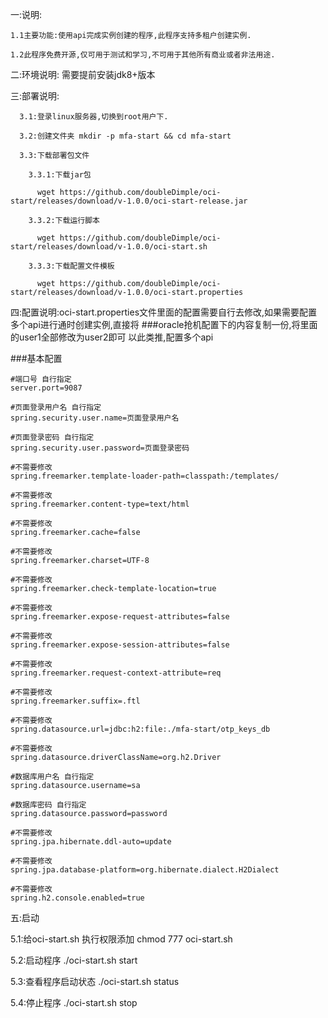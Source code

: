 一:说明:

    1.1主要功能:使用api完成实例创建的程序,此程序支持多租户创建实例.
  
    1.2此程序免费开源,仅可用于测试和学习,不可用于其他所有商业或者非法用途.

二:环境说明: 需要提前安装jdk8+版本

三:部署说明:

      3.1:登录linux服务器,切换到root用户下.
  
      3.2:创建文件夹 mkdir -p mfa-start && cd mfa-start
  
      3.3:下载部署包文件
  
        3.3.1:下载jar包
    
          wget https://github.com/doubleDimple/oci-start/releases/download/v-1.0.0/oci-start-release.jar
      
        3.3.2:下载运行脚本
    
          wget https://github.com/doubleDimple/oci-start/releases/download/v-1.0.0/oci-start.sh
      
        3.3.3:下载配置文件模板
    
          wget https://github.com/doubleDimple/oci-start/releases/download/v-1.0.0/oci-start.properties

四:配置说明:oci-start.properties文件里面的配置需要自行去修改,如果需要配置多个api进行通时创建实例,直接将  ###oracle抢机配置下的内容复制一份,将里面的user1全部修改为user2即可
  以此类推,配置多个api
 
  ###基本配置

    #端口号 自行指定
    server.port=9087

    #页面登录用户名 自行指定
    spring.security.user.name=页面登录用户名

    #页面登录密码 自行指定
    spring.security.user.password=页面登录密码

    #不需要修改
    spring.freemarker.template-loader-path=classpath:/templates/

    #不需要修改
    spring.freemarker.content-type=text/html

    #不需要修改
    spring.freemarker.cache=false

    #不需要修改
    spring.freemarker.charset=UTF-8

    #不需要修改
    spring.freemarker.check-template-location=true

    #不需要修改
    spring.freemarker.expose-request-attributes=false

    #不需要修改
    spring.freemarker.expose-session-attributes=false

    #不需要修改
    spring.freemarker.request-context-attribute=req

    #不需要修改
    spring.freemarker.suffix=.ftl

    #不需要修改
    spring.datasource.url=jdbc:h2:file:./mfa-start/otp_keys_db

    #不需要修改
    spring.datasource.driverClassName=org.h2.Driver

    #数据库用户名 自行指定
    spring.datasource.username=sa

    #数据库密码 自行指定
    spring.datasource.password=password

    #不需要修改
    spring.jpa.hibernate.ddl-auto=update

    #不需要修改
    spring.jpa.database-platform=org.hibernate.dialect.H2Dialect

    #不需要修改
    spring.h2.console.enabled=true


五:启动

  5.1:给oci-start.sh 执行权限添加
    chmod 777 oci-start.sh

  5.2:启动程序
    ./oci-start.sh start

  5.3:查看程序启动状态
    ./oci-start.sh status

  5.4:停止程序
    ./oci-start.sh stop
